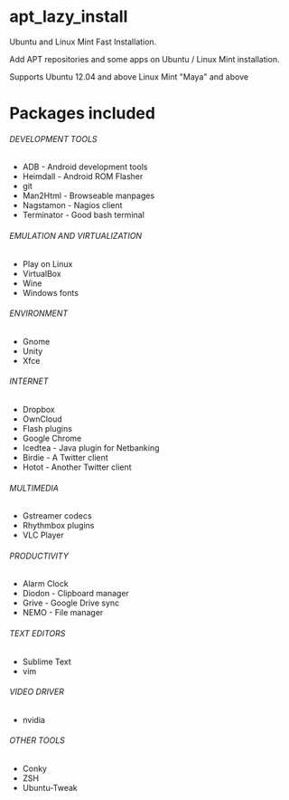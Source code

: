 apt_lazy_install
================

Ubuntu and Linux Mint Fast Installation.

Add APT repositories and some apps on Ubuntu / Linux Mint installation.


Supports Ubuntu 12.04 and above
Linux Mint "Maya" and above


Packages included
=================

###### DEVELOPMENT TOOLS
* ADB - Android development tools
* Heimdall - Android ROM Flasher
* git
* Man2Html - Browseable manpages
* Nagstamon - Nagios client
* Terminator - Good bash terminal

###### EMULATION AND VIRTUALIZATION
* Play on Linux
* VirtualBox
* Wine
* Windows fonts

###### ENVIRONMENT
* Gnome
* Unity
* Xfce

###### INTERNET
* Dropbox
* OwnCloud
* Flash plugins
* Google Chrome
* Icedtea - Java plugin for Netbanking
* Birdie - A Twitter client
* Hotot - Another Twitter client

###### MULTIMEDIA
* Gstreamer codecs
* Rhythmbox plugins
* VLC Player

###### PRODUCTIVITY
* Alarm Clock
* Diodon - Clipboard manager
* Grive - Google Drive sync
* NEMO - File manager

###### TEXT EDITORS
* Sublime Text
* vim

###### VIDEO DRIVER
* nvidia

###### OTHER TOOLS
* Conky
* ZSH
* Ubuntu-Tweak
